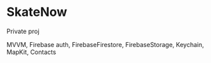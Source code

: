 # SkateNow

Private proj

MVVM, Firebase auth, FirebaseFirestore, FirebaseStorage, Keychain, MapKit, Contacts
